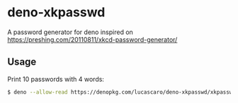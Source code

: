 # deno-xkpasswd

A password generator for deno inspired on https://preshing.com/20110811/xkcd-password-generator/

## Usage

Print 10 passwords with 4 words:

```bash
$ deno --allow-read https://denopkg.com/lucascaro/deno-xkpasswd/xkpasswd.ts -c 10 -l 4
```
